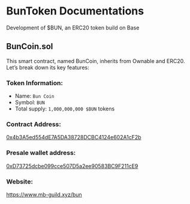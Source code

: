 # BunToken Documentations
Development of $BUN, an ERC20 token build on Base

## BunCoin.sol
This smart contract, named BunCoin, inherits from Ownable and ERC20. Let’s break down its key features:

### Token Information:
- Name: `Bun Coin`
- Symbol: `BUN`
- Total supply: `1,000,000,000 $BUN` tokens

### Contract Address:
[0x4b3A5ed554dE7A5DA38728DCBC4124e602A1cF2b](https://basescan.org/address/0x4b3a5ed554de7a5da38728dcbc4124e602a1cf2b)

### Presale wallet address:
[0xD73725dcbe099cce507D5a2ee90583BC9F211cE9](https://basescan.org/address/0xd73725dcbe099cce507d5a2ee90583bc9f211ce9)

### Website:
<https://www.mb-guild.xyz/bun>

